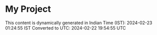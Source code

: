 # My Project

This content is dynamically generated in Indian Time (IST): 2024-02-23 01:24:55 IST
Converted to UTC: 2024-02-22 19:54:55 UTC
